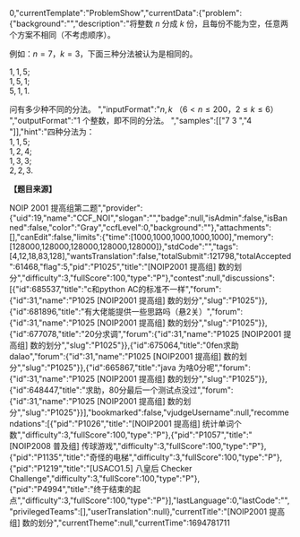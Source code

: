 0,"currentTemplate":"ProblemShow","currentData":{"problem":{"background":"","description":"将整数 $n$ 分成 $k$ 份，且每份不能为空，任意两个方案不相同（不考虑顺序）。

例如：$n=7$，$k=3$，下面三种分法被认为是相同的。

$1,1,5$;   
$1,5,1$;   
$5,1,1$.

问有多少种不同的分法。
","inputFormat":"$n,k$ （$6<n \le 200$，$2  \le k  \le  6$）
","outputFormat":"$1$ 个整数，即不同的分法。
","samples":[["7 3
","4
"]],"hint":"四种分法为：  
$1,1,5$;  
$1,2,4$;  
$1,3,3$;  
$2,2,3$.

**【题目来源】**

NOIP 2001 提高组第二题","provider":{"uid":19,"name":"CCF_NOI","slogan":"","badge":null,"isAdmin":false,"isBanned":false,"color":"Gray","ccfLevel":0,"background":""},"attachments":[],"canEdit":false,"limits":{"time":[1000,1000,1000,1000,1000],"memory":[128000,128000,128000,128000,128000]},"stdCode":"","tags":[4,12,18,83,128],"wantsTranslation":false,"totalSubmit":121798,"totalAccepted":61468,"flag":5,"pid":"P1025","title":"[NOIP2001 提高组] 数的划分","difficulty":3,"fullScore":100,"type":"P"},"contest":null,"discussions":[{"id":685537,"title":"c和python AC的标准不一样","forum":{"id":31,"name":"P1025 [NOIP2001 提高组] 数的划分","slug":"P1025"}},{"id":681896,"title":"有大佬能提供一些思路吗（悬2关）","forum":{"id":31,"name":"P1025 [NOIP2001 提高组] 数的划分","slug":"P1025"}},{"id":677078,"title":"20分求调","forum":{"id":31,"name":"P1025 [NOIP2001 提高组] 数的划分","slug":"P1025"}},{"id":675064,"title":"0fen求助dalao","forum":{"id":31,"name":"P1025 [NOIP2001 提高组] 数的划分","slug":"P1025"}},{"id":665867,"title":"java 为啥0分呢","forum":{"id":31,"name":"P1025 [NOIP2001 提高组] 数的划分","slug":"P1025"}},{"id":648447,"title":"求助，80分最后一个测试点没过","forum":{"id":31,"name":"P1025 [NOIP2001 提高组] 数的划分","slug":"P1025"}}],"bookmarked":false,"vjudgeUsername":null,"recommendations":[{"pid":"P1026","title":"[NOIP2001 提高组] 统计单词个数","difficulty":3,"fullScore":100,"type":"P"},{"pid":"P1057","title":"[NOIP2008 普及组] 传球游戏","difficulty":3,"fullScore":100,"type":"P"},{"pid":"P1135","title":"奇怪的电梯","difficulty":3,"fullScore":100,"type":"P"},{"pid":"P1219","title":"[USACO1.5] 八皇后 Checker Challenge","difficulty":3,"fullScore":100,"type":"P"},{"pid":"P4994","title":"终于结束的起点","difficulty":3,"fullScore":100,"type":"P"}],"lastLanguage":0,"lastCode":"","privilegedTeams":[],"userTranslation":null},"currentTitle":"[NOIP2001 提高组] 数的划分","currentTheme":null,"currentTime":1694781711